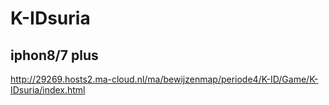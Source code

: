 # K-IDsuria
## iphon8/7 plus
http://29269.hosts2.ma-cloud.nl/ma/bewijzenmap/periode4/K-ID/Game/K-IDsuria/index.html
